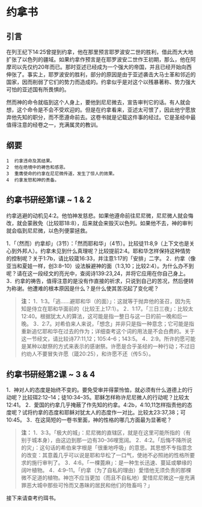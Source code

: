 # 约拿书

## 引言

在列王纪下14:25曾提到约拿，他在那里预言耶罗波安二世的胜利，借此而大大地扩张了以色列的疆域。如果约拿作预言是在耶罗波安二世作王初期，那么，他在阿摩司以先仅约20年而已。那时亚述已经成为一个强大的帝国，并且已经开始向西伸张了。事实上，耶罗波安的胜利，部分的原因是由于亚述袭击大马士革和邻近的国家，因而削弱了它们的势力而造成的。约拿似乎是对这个以残暴著称、势力强大可怕的亚述国有所畏惧的。

然而神的命令就临到这个人身上，要他到尼尼微去，宣告审判它的话。有人就会想，这个命令是不会不受欢迎的。但是在约拿看来，亚述太可恨了，因此他宁愿放弃他先知的职分，而不愿遵命前去。这卷书就是记载这件事的经过。它是圣经中最值得注意的经卷之一，充满属灵的教训。

## 纲要

	1  约拿违命及其结果。
	2  他在绝境中的祷告和感恩。
	3  重膺使命的约拿在尼尼微传道，发生了惊人的效果。
	4  约拿发怒和神的责备。

## 约拿书研经第1课 ~ 1 & 2

约拿逃避的动机见4:2。他怕神发慈悲。如果他遵命前往尼尼微，尼尼微人就会悔改，就会蒙赦免（比较耶18:8），后来就会来毁灭以色列。如果他不去，神的审判就会临到尼尼微，以色列便蒙拯救。

1．「（然而）约拿却」（3节）：「然而耶和华」（4节）。比较徒11:8,9（上下文也是关心到外邦人）。约拿未见到什么真理呢？比较提前2:4。耶和华怎样保持这种情势的控制呢？关于1:7b，请比较箴16:33，并注意1:17的「安排」二字。
2．约拿（像亚当和夏娃一样，创3:8–10）设法躲避神的面（1:3,10；比较2:4）。为什么办不到呢？请在这一段经文的亮光中，查阅诗139:23,24，并将它应用在你自己身上。
3．约拿的祷告，值得注意的是没有作直接的祈求，只说到自己的苦况，然后便转为称谢。他遭难的根本原因是什么？是什么使其苦况起了变化呢？

> **注：**
> 1．1:3。「逃……避耶和华（的面）」：这就等于抛弃他的圣召，因为先知是侍立在耶和华面前的（比较王上17:1）。
> 2．1:17。「三日三夜」：比较太12:40。根据犹太人的算法，这可能是指一整日与这一日的前一晚和后一晚。
> 3．2:7。对希伯来人来说，「想念」并非只是指一种意念；它可能是指重新追忆耶和华在过去的作为；详细查考这个词的用法是不会白费的。关于这一节经文，请比较诗77:11,12；105:4–6；143:5。
> 4．2:9。所许的愿可能是某种以献祭的方式来表示的感谢祭。许愿是合乎圣经的一种行动；不过旧约劝人不要冒失许愿（箴20:25），和许愿不还（传5:5）。

## 约拿书研经第2课 ~ 3 & 4

1．神对人的态度是始终不变的。要免受审并得蒙怜恤，就必须有什么道德上的行动呢？比较珥2:12–14；徒10:34–35。耶稣怎样称许尼尼微人的行动呢？比较太12:41。
2．愛国的约拿几乎掩蔽了作先知的约拿。4:2b，4:10,11怎样指责他的态度呢？试将约拿的态度和耶稣对犹太人的态度作一对比。比较太23:37,38；可10:45。
3．在这简短的一卷书里面，神的性格的哪几方面最为显著呢？

> **注：**
> 1．3:3。「极大的城」：尼尼微的直辖区，就是在这里可能所指的（有别于城本身），由这边到那一边有30–36哩宽阔。
> 2．4:2。「后悔不降所说的灾」：这句话的希伯来字根是「很重地呼吸」的意思。其思想不专指意念的改变：其意義几乎可以说是耶和华松了一口气，使祂不必照祂的性格所要求的施行审判了。
> 3．4:6。「一棵蓖麻」：是一种生长迅速、蔓延或攀缘的阔叶植物。
> 4．4:9–11。「约拿（为了自私的理由）愛惜他无须负责的那棵微不足道的植物。神岂不应当更加（而且不自私地）愛惜尼尼微这一座充满罪恶大城中那些可怜而又愚昧的居民和他们的牲畜吗？」

接下来请查考约珥书。